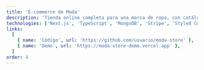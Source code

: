 ```yaml
---
title: 'E-commerce de Moda'
description: 'Tienda online completa para una marca de ropa, con catálogo de productos, carrito de compras, pasarela de pagos y panel de administración.'
technologies: ['Next.js', 'TypeScript', 'MongoDB', 'Stripe', 'Styled Components']
links:
  [
    { name: 'Código', url: 'https://github.com/usuario/moda-store' },
    { name: 'Demo', url: 'https://moda-store-demo.vercel.app' },
  ]
order: 4
---
```

